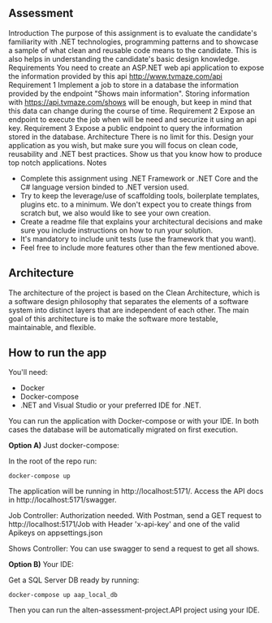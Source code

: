 ## Assessment

Introduction
The purpose of this assignment is to evaluate the candidate's familiarity with .NET technologies, programming patterns and to showcase a sample of what clean and reusable code means to the candidate. This is also helps in understanding the candidate's basic design knowledge.
Requirements
You need to create an ASP.NET web api application to expose the information provided by this api http://www.tvmaze.com/api
Requirement 1
Implement a job to store in a database the information provided by the endpoint "Shows main information". Storing information with https://api.tvmaze.com/shows will be enough, but keep in mind that this data can change during the course of time. 
Requirement 2
Expose an endpoint to execute the job when will be need and securize it using an api key.
Requirement 3
Expose a public endpoint to query the information stored in the database.
Architecture
There is no limit for this. Design your application as you wish, but make sure you will focus on clean code, reusability and .NET best practices. Show us that you know how to produce top notch applications.
Notes
-	Complete this assignment using .NET Framework or .NET Core and the C# language version binded to .NET version used.
-	Try to keep the leverage/use of scaffolding tools, boilerplate templates, plugins etc. to a minimum. We don't expect you to create things from scratch but, we also would like to see your own creation.
-	Create a readme file that explains your architectural decisions and make sure you include instructions on how to run your solution.
-	It's mandatory to include unit tests (use the framework that you want).
-	Feel free to include more features other than the few mentioned above.

## Architecture

The architecture of the project is based on the Clean Architecture, which is a software design philosophy that separates the elements of a software system into distinct layers that are independent of each other. The main goal of this architecture is to make the software more testable, maintainable, and flexible.

## How to run the app

You'll need:
* Docker
* Docker-compose
* .NET and Visual Studio or your preferred IDE for .NET.

You can run the application with Docker-compose or with your IDE. In both cases the database will be automatically migrated on first execution.

**Option A)** Just docker-compose:

In the root of the repo run:
```
docker-compose up
```
The application will be running in http://localhost:5171/. Access the API docs in http://localhost:5171/swagger.

Job Controller: Authorization needed. With Postman, send a GET request to http://localhost:5171/Job with Header 'x-api-key' and one of the valid Apikeys on appsettings.json

Shows Controller: You can use swagger to send a request to get all shows.

**Option B)** Your IDE:

Get a SQL Server DB ready by running:
```
docker-compose up aap_local_db
```
Then you can run the alten-assessment-project.API project using your IDE.


